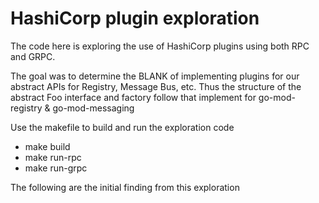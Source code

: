 # HashiCorp plugin exploration

The code here is exploring the use of HashiCorp plugins using both RPC and GRPC.

The goal was to determine the BLANK of implementing plugins for our abstract APIs for Registry, Message Bus, etc. Thus the structure of the abstract Foo interface and factory follow that implement for go-mod-registry & go-mod-messaging

Use the makefile to build and run the exploration code
 * make build
 * make run-rpc
 * make run-grpc
 
 The following are the initial finding from this exploration